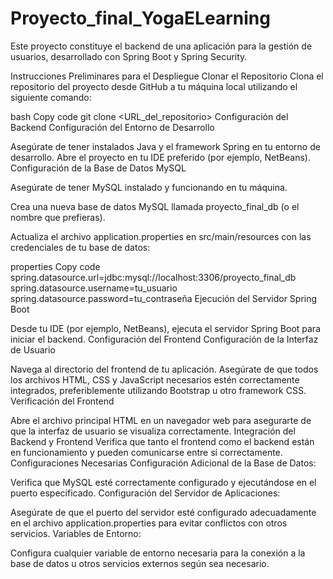 # Proyecto_final_YogaELearning

Este proyecto constituye el backend de una aplicación para la gestión de usuarios, desarrollado con Spring Boot y Spring Security.

Instrucciones Preliminares para el Despliegue
Clonar el Repositorio
Clona el repositorio del proyecto desde GitHub a tu máquina local utilizando el siguiente comando:

bash
Copy code
git clone <URL_del_repositorio>
Configuración del Backend
Configuración del Entorno de Desarrollo

Asegúrate de tener instalados Java y el framework Spring en tu entorno de desarrollo.
Abre el proyecto en tu IDE preferido (por ejemplo, NetBeans).
Configuración de la Base de Datos MySQL

Asegúrate de tener MySQL instalado y funcionando en tu máquina.

Crea una nueva base de datos MySQL llamada proyecto_final_db (o el nombre que prefieras).

Actualiza el archivo application.properties en src/main/resources con las credenciales de tu base de datos:

properties
Copy code
spring.datasource.url=jdbc:mysql://localhost:3306/proyecto_final_db
spring.datasource.username=tu_usuario
spring.datasource.password=tu_contraseña
Ejecución del Servidor Spring Boot

Desde tu IDE (por ejemplo, NetBeans), ejecuta el servidor Spring Boot para iniciar el backend.
Configuración del Frontend
Configuración de la Interfaz de Usuario

Navega al directorio del frontend de tu aplicación.
Asegúrate de que todos los archivos HTML, CSS y JavaScript necesarios estén correctamente integrados, preferiblemente utilizando Bootstrap u otro framework CSS.
Verificación del Frontend

Abre el archivo principal HTML en un navegador web para asegurarte de que la interfaz de usuario se visualiza correctamente.
Integración del Backend y Frontend
Verifica que tanto el frontend como el backend están en funcionamiento y pueden comunicarse entre sí correctamente.
Configuraciones Necesarias
Configuración Adicional de la Base de Datos:

Verifica que MySQL esté correctamente configurado y ejecutándose en el puerto especificado.
Configuración del Servidor de Aplicaciones:

Asegúrate de que el puerto del servidor esté configurado adecuadamente en el archivo application.properties para evitar conflictos con otros servicios.
Variables de Entorno:

Configura cualquier variable de entorno necesaria para la conexión a la base de datos u otros servicios externos según sea necesario.
